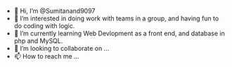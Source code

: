 - 👋 Hi, I’m @Sumitanand9097
- 👀 I’m interested in doing work with teams in a group, and having fun to do coding with logic.
- 🌱 I’m currently learning Web Devlopment as a front end, and database in php and MySQL.
- 💞️ I’m looking to collaborate on ...
- 📫 How to reach me ...

<!---
Sumitanand9097/Sumitanand9097 is a ✨ special ✨ repository because its `README.md` (this file) appears on your GitHub profile.
You can click the Preview link to take a look at your changes.
--->
